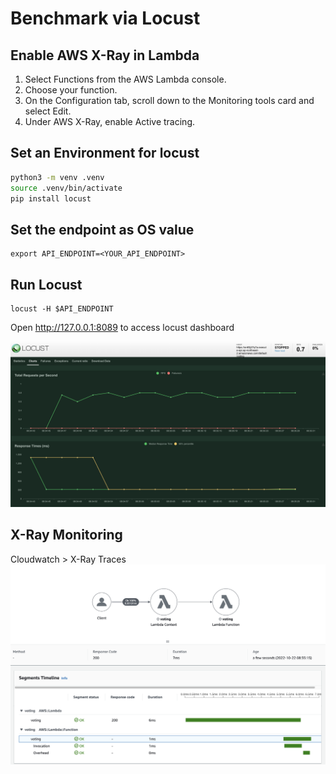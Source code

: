 # Benchmark via Locust

## Enable AWS X-Ray in Lambda

1. Select Functions from the AWS Lambda console.
2. Choose your function.
3. On the Configuration tab, scroll down to the Monitoring tools card and select Edit.
4. Under AWS X-Ray, enable Active tracing.

## Set an Environment for locust
```bash
python3 -m venv .venv
source .venv/bin/activate
pip install locust
```

## Set the endpoint as OS value
```
export API_ENDPOINT=<YOUR_API_ENDPOINT>
```

## Run Locust
```
locust -H $API_ENDPOINT
```

Open http://127.0.0.1:8089 to access locust dashboard

![locust-dashboard](./locust-dashboard.png)

## X-Ray Monitoring

Cloudwatch > X-Ray Traces
![aws-xray-service-map](./aws-xray-service-map.png)
